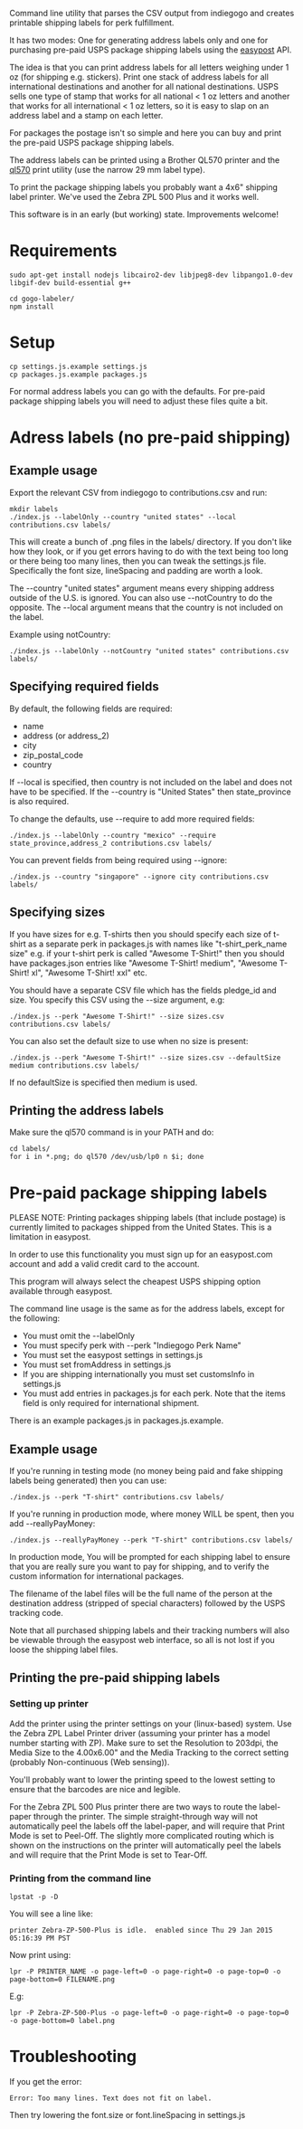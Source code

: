 
Command line utility that parses the CSV output from indiegogo and creates printable shipping labels for perk fulfillment. 

It has two modes: One for generating address labels only and one for purchasing pre-paid USPS package shipping labels using the [easypost](https://www.easypost.com/) API.

The idea is that you can print address labels for all letters weighing under 1 oz (for shipping e.g. stickers). Print one stack of address labels for all international destinations and another for all national destinations. USPS sells one type of stamp that works for all national < 1 oz letters and another that works for all international < 1 oz letters, so it is easy to slap on an address label and a stamp on each letter.

For packages the postage isn't so simple and here you can buy and print the pre-paid USPS package shipping labels.

The address labels can be printed using a Brother QL570 printer and the [ql570](https://github.com/sudomesh/ql570) print utility (use the narrow 29 mm label type). 

To print the package shipping labels you probably want a 4x6" shipping label printer. We've used the Zebra ZPL 500 Plus and it works well.

This software is in an early (but working) state. Improvements welcome!

# Requirements

```
sudo apt-get install nodejs libcairo2-dev libjpeg8-dev libpango1.0-dev libgif-dev build-essential g++

cd gogo-labeler/
npm install
```

# Setup

```
cp settings.js.example settings.js
cp packages.js.example packages.js
```

For normal address labels you can go with the defaults. For pre-paid package shipping labels you will need to adjust these files quite a bit.

# Adress labels (no pre-paid shipping)

## Example usage

Export the relevant CSV from indiegogo to contributions.csv and run:

```
mkdir labels
./index.js --labelOnly --country "united states" --local contributions.csv labels/
```

This will create a bunch of .png files in the labels/ directory. If you don't like how they look, or if you get errors having to do with the text being too long or there being too many lines, then you can tweak the settings.js file. Specifically the font size, lineSpacing and padding are worth a look.

The --country "united states" argument means every shipping address outside of the U.S. is ignored. You can also use --notCountry to do the opposite. The --local argument means that the country is not included on the label.

Example using notCountry:

```
./index.js --labelOnly --notCountry "united states" contributions.csv labels/
```

## Specifying required fields

By default, the following fields are required:

* name
* address (or address_2)
* city
* zip_postal_code
* country

If --local is specified, then country is not included on the label and does not have to be specified. If the --country is "United States" then state_province is also required.

To change the defaults, use --require to add more required fields:

```
./index.js --labelOnly --country "mexico" --require state_province,address_2 contributions.csv labels/
```

You can prevent fields from being required using --ignore:

```
./index.js --country "singapore" --ignore city contributions.csv labels/
```

## Specifying sizes

If you have sizes for e.g. T-shirts then you should specify each size of t-shirt as a separate perk in packages.js with names like "t-shirt_perk_name size" e.g. if your t-shirt perk is called "Awesome T-Shirt!" then you should have packages.json entries like "Awesome T-Shirt! medium", "Awesome T-Shirt! xl", "Awesome T-Shirt! xxl" etc.

You should have a separate CSV file which has the fields pledge_id and size. You specify this CSV using the --size argument, e.g:

```
./index.js --perk "Awesome T-Shirt!" --size sizes.csv contributions.csv labels/
```

You can also set the default size to use when no size is present:

```
./index.js --perk "Awesome T-Shirt!" --size sizes.csv --defaultSize medium contributions.csv labels/
```

If no defaultSize is specified then medium is used.

## Printing the address labels

Make sure the ql570 command is in your PATH and do:

```
cd labels/
for i in *.png; do ql570 /dev/usb/lp0 n $i; done
```

# Pre-paid package shipping labels

PLEASE NOTE: Printing packages shipping labels (that include postage) is currently limited to packages shipped from the United States. This is a limitation in easypost.

In order to use this functionality you must sign up for an easypost.com account and add a valid credit card to the account.

This program will always select the cheapest USPS shipping option available through easypost.

The command line usage is the same as for the address labels, except for the following:

* You must omit the --labelOnly
* You must specify perk with --perk "Indiegogo Perk Name"
* You must set the easypost settings in settings.js
* You must set fromAddress in settings.js
* If you are shipping internationally you must set customsInfo in settings.js
* You must add entries in packages.js for each perk. Note that the items field is only required for international shipment.

There is an example packages.js in packages.js.example.

## Example usage

If you're running in testing mode (no money being paid and fake shipping labels being generated) then you can use:

```
./index.js --perk "T-shirt" contributions.csv labels/
```

If you're running in production mode, where money WILL be spent, then you add --reallyPayMoney:

```
./index.js --reallyPayMoney --perk "T-shirt" contributions.csv labels/
```

In production mode, You will be prompted for each shipping label to ensure that you are really sure you want to pay for shipping, and to verify the custom information for international packages.

The filename of the label files will be the full name of the person at the destination address (stripped of special characters) followed by the USPS tracking code.

Note that all purchased shipping labels and their tracking numbers will also be viewable through the easypost web interface, so all is not lost if you loose the shipping label files.

## Printing the pre-paid shipping labels

### Setting up printer

Add the printer using the printer settings on your (linux-based) system. Use the Zebra ZPL Label Printer driver (assuming your printer has a model number starting with ZP). Make sure to set the Resolution to 203dpi, the Media Size to the 4.00x6.00" and the Media Tracking to the correct setting (probably Non-continuous (Web sensing)).

You'll probably want to lower the printing speed to the lowest setting to ensure that the barcodes are nice and legible.

For the Zebra ZPL 500 Plus printer there are two ways to route the label-paper through the printer. The simple straight-through way will not automatically peel the labels off the label-paper, and will require that Print Mode is set to Peel-Off. The slightly more complicated routing which is shown on the instructions on the printer will automatically peel the labels and will require that the Print Mode is set to Tear-Off.

### Printing from the command line

```
lpstat -p -D
```

You will see a line like:

```
printer Zebra-ZP-500-Plus is idle.  enabled since Thu 29 Jan 2015 05:16:39 PM PST
```

Now print using:

```
lpr -P PRINTER_NAME -o page-left=0 -o page-right=0 -o page-top=0 -o page-bottom=0 FILENAME.png
```

E.g:

```
lpr -P Zebra-ZP-500-Plus -o page-left=0 -o page-right=0 -o page-top=0 -o page-bottom=0 label.png
```

# Troubleshooting

If you get the error:

```
Error: Too many lines. Text does not fit on label.
```

Then try lowering the font.size or font.lineSpacing in settings.js